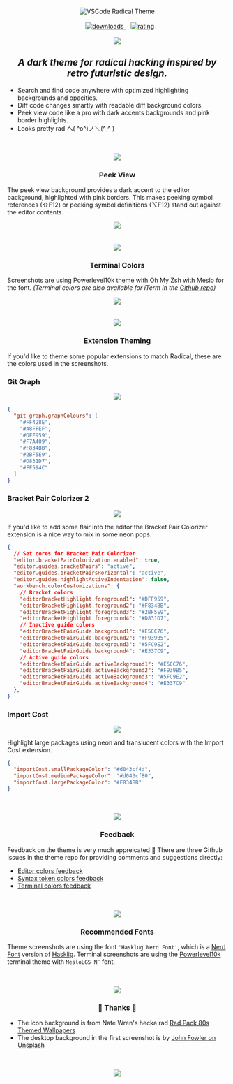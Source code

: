 <br />
<div align="center">
  <img src="https://raw.githubusercontent.com/DHedgecock/radical-vscode/main/assets/banner.png" alt="VSCode Radical Theme" />
</div>

<br />

<div align="center">
  <!-- marketplace version -->
  <a href="https://marketplace.visualstudio.com/items?itemName=dhedgecock.radical-vscodeBracket Pair Colorizer 2
    <img alt="marketplace version" src="https://img.shields.io/visual-studio-marketplace/i/dhedgecock.radical-vscode.svg?maxAge=3600&style=for-the-badge&labelColor=1A1B46&color=D5358F">
  </a>
  &nbsp;&nbsp;
  <!-- downloads -->
  <a href="https://marketplace.visualstudio.com/items?itemName=dhedgecock.radical-vscode">
    <img alt="downloads" src="https://img.shields.io/visual-studio-marketplace/d/dhedgecock.radical-vscode.svg?maxAge=3600&style=for-the-badge&labelColor=263089&color=D5358F">
  </a>
  &nbsp;&nbsp;
  <!-- rating -->
  <a href="https://marketplace.visualstudio.com/items?itemName=dhedgecock.radical-vscode">
    <img alt="rating" src="https://img.shields.io/visual-studio-marketplace/stars/dhedgecock.radical-vscode.svg?maxAge=86400&style=for-the-badge&labelColor=1A2AB5&color=D5358F">
  </a>
</div>

<br />

<div align="center">
  <img
    src="https://raw.githubusercontent.com/DHedgecock/radical-vscode/main/assets/editor.jpg"
    role="presentation"
  />
</div>

<h2 align="center">
  <em>A dark theme for radical hacking inspired by retro futuristic design.</em>
</h2>

- Search and find code anywhere with optimized highlighting backgrounds and
  opacities.
- Diff code changes smartly with readable diff background colors.
- Peek view code like a pro with dark accents backgrounds and pink border
  highlights.
- Looks pretty rad ヘ( ^o^)ノ＼(^\_^ )

<div align="center">
  <br />
  <br />
  <img
    src="https://raw.githubusercontent.com/DHedgecock/radical-vscode/main/assets/blue-hr.png"
    role="presentation"
  />
  <h3>
    <strong>
      Peek View
    </strong>
  </h3>
</div>

The peek view background provides a dark accent to the editor background,
highlighted with pink borders. This makes peeking symbol references (⇧F12) or
peeking symbol definitions (⌥F12) stand out against the editor contents.

<div align="center">
  <img
    src="https://raw.githubusercontent.com/DHedgecock/radical-vscode/main/assets/peek-view.jpg"
    role="presentation"
  />
</div>

<div align="center">
  <br />
  <br />
  <img
    src="https://raw.githubusercontent.com/DHedgecock/radical-vscode/main/assets/blue-hr.png"
    role="presentation"
  />
  <h3>
    <strong>
      Terminal Colors
    </strong>
  </h3>
</div>

Screenshots are using Powerlevel10k theme with Oh My Zsh with Meslo for the
font. _(Terminal colors are also available for iTerm in the
[Github repo](https://github.com/DHedgecock/radical-vscode/blob/main/Radical.itermcolors))_

<div align="center">
  <img
    src="https://raw.githubusercontent.com/DHedgecock/radical-vscode/main/assets/terminal-colors.jpg"
    role="presentation"
  />
</div>

<!-- <h3 align="center">
  <strong>
    Diff backgrounds
  </strong>
</h3>

Diff background color use a very low opacity for readability when using the diff
editor.

<div align="center">
  <img
    src="./assets/diff-colors.png"
    alt="Red and green backgrounds are readable"
  />
</div>

<h3 align="center">
  <strong>
    Highlighting
  </strong>
</h3>

<div align="center">
  <img
    src="./assets/blue-hr.png"
    role="presentation"
  />
</div>

Highlighting theming is intended to provide useful highlighting colors while
maintaining readability. Many of the highlights can occur at the same time, so
colors were chosen that could be overlain using opacities.

<div align="center">
  <img
    src="./assets/selection-colors.png"
    alt="current selection highlight is a light visible"
  />
  <img
    src="./assets/highlight-colors.png"
    alt="current find match highlight is visible"
  />
</div> -->

<div align="center">
  <br />
  <br />
  <img
    src="https://raw.githubusercontent.com/DHedgecock/radical-vscode/main/assets/blue-hr.png"
    role="presentation"
  />
  <h3>
    <strong>
      Extension Theming
    </strong>
  </h3>
</div>

If you'd like to theme some popular extensions to match Radical, these are the
colors used in the screenshots.

### Git Graph

<div align="center">
  <img
    src="https://raw.githubusercontent.com/DHedgecock/radical-vscode/main/assets/git-graph.jpg"
    role="presentation"
  />
</div>

```json
{
  "git-graph.graphColours": [
    "#FF428E",
    "#A8FFEF",
    "#DFF959",
    "#F7A409",
    "#F834BB",
    "#2BF5E9",
    "#D831D7",
    "#FF594C"
  ]
}
```

### Bracket Pair Colorizer 2

<div align="center">
  <img
    src="https://raw.githubusercontent.com/DHedgecock/radical-vscode/main/assets/bracket-pair-colorizer.png"
    role="presentation"
  />
</div>

If you'd like to add some flair into the editor the Bracket Pair Colorizer
extension is a nice way to mix in some neon pops.

```json
{
  // Set cores for Bracket Pair Colorizer
  "editor.bracketPairColorization.enabled": true,
  "editor.guides.bracketPairs": "active",
  "editor.guides.bracketPairsHorizontal": "active",
  "editor.guides.highlightActiveIndentation": false,
  "workbench.colorCustomizations": {
    // Bracket colors
    "editorBracketHighlight.foreground1": "#DFF959",
    "editorBracketHighlight.foreground2": "#F834BB",
    "editorBracketHighlight.foreground3": "#2BF5E9",
    "editorBracketHighlight.foreground4": "#D831D7",
    // Inactive guide colors
    "editorBracketPairGuide.background1": "#E5CC76",
    "editorBracketPairGuide.background2": "#F939B5",
    "editorBracketPairGuide.background3": "#5FC9E2",
    "editorBracketPairGuide.background4": "#E337C9",
    // Active guide colors
    "editorBracketPairGuide.activeBackground1": "#E5CC76",
    "editorBracketPairGuide.activeBackground2": "#F939B5",
    "editorBracketPairGuide.activeBackground3": "#5FC9E2",
    "editorBracketPairGuide.activeBackground4": "#E337C9"
  },
}
```

### Import Cost

<div align="center">
  <img
    src="https://raw.githubusercontent.com/DHedgecock/radical-vscode/main/assets/import-cost.png"
    role="presentation"
  />
</div>

Highlight large packages using neon and translucent colors with the Import Cost
extension.

```json
{
  "importCost.smallPackageColor": "#d043cf4d",
  "importCost.mediumPackageColor": "#d043cf80",
  "importCost.largePackageColor": "#F834BB"
}
```

<div align="center">
  <br />
  <br />
  <img
    src="https://raw.githubusercontent.com/DHedgecock/radical-vscode/main/assets/blue-hr.png"
    role="presentation"
  />
  <h3>
    <strong>
      Feedback
    </strong>
  </h3>
</div>

Feedback on the theme is very much appreicated 🙌 There are three Github issues
in the theme repo for providing comments and suggestions directly:

- [Editor colors feedback](https://github.com/DHedgecock/radical-vscode/issues/15)
- [Syntax token colors feedback](https://github.com/DHedgecock/radical-vscode/issues/17)
- [Terminal colors feedback](https://github.com/DHedgecock/radical-vscode/issues/16)

<div align="center">
  <br />
  <br />
  <img
    src="https://raw.githubusercontent.com/DHedgecock/radical-vscode/main/assets/blue-hr.png"
    role="presentation"
  />
  <h3>
    <strong>
      Recommended Fonts
    </strong>
  </h3>
</div>

Theme screenshots are using the font `'Hasklug Nerd Font'`, which is a [Nerd
Font][] version of [Hasklig][]. Terminal screenshots are using the
[Powerlevel10k][] terminal theme with `MesloLGS NF` font.

[hasklig]: https://github.com/i-tu/Hasklig/
[nerd font]: https://www.nerdfonts.com/
[powerlevel10k]: https://github.com/romkatv/powerlevel10k

<div align="center">
  <br />
  <br />
  <img
    src="https://raw.githubusercontent.com/DHedgecock/radical-vscode/main/assets/blue-hr.png"
    role="presentation"
  />
  <h3>
    <strong>
      🙌 Thanks 💖
    </strong>
  </h3>
</div>

- The icon background is from Nate Wren's hecka rad
  [Rad Pack 80s Themed Wallpapers](https://natewren.com/rad-pack-80s-themed-hd-wallpapers/)
- The desktop background in the first screenshot is by
  [John Fowler on Unsplash](https://unsplash.com/photos/RsRTIofe0HE)

<br />
<br />

<div align="center">
  <img src="https://raw.githubusercontent.com/DHedgecock/radical-vscode/main/assets/neons.png" role="presentation" />
</div>
